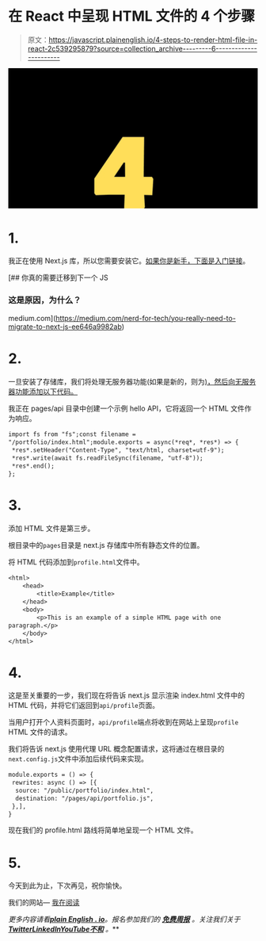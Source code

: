 # 在 React 中呈现 HTML 文件的 4 个步骤

> 原文：<https://javascript.plainenglish.io/4-steps-to-render-html-file-in-react-2c539295879?source=collection_archive---------6----------------------->

![](img/0e28f8993dabc68bcfad6d28ff3a50cf.png)

# 1.

我正在使用 Next.js 库，所以您需要安装它。[如果你是新手，下面是入门链接](https://www.youtube.com/watch?v=Mmamf4_It9c)。

[](https://medium.com/nerd-for-tech/you-really-need-to-migrate-to-next-js-ee646a9982ab) [## 你真的需要迁移到下一个 JS

### 这是原因，为什么？

medium.com](https://medium.com/nerd-for-tech/you-really-need-to-migrate-to-next-js-ee646a9982ab) 

# 2.

一旦安装了存储库，我们将处理无服务器功能(如果是新的，则为[)，然后向无服务器功能添加以下代码。](/serverless-function-in-next-js-3cd0d22ab983)

我正在 pages/api 目录中创建一个示例 hello API，它将返回一个 HTML 文件作为响应。

```
import fs from "fs";const filename = "/portfolio/index.html";module.exports = async(*req*, *res*) => {
 *res*.setHeader("Content-Type", "text/html, charset=utf-9");
 *res*.write(await fs.readFileSync(filename, "utf-8"));
 *res*.end();
};
```

# 3.

添加 HTML 文件是第三步。

根目录中的`pages`目录是 next.js 存储库中所有静态文件的位置。

将 HTML 代码添加到`profile.html`文件中。

```
<html>
    <head>
        <title>Example</title>
    </head>
    <body>
        <p>This is an example of a simple HTML page with one  paragraph.</p>
    </body>
</html>
```

# 4.

这是至关重要的一步，我们现在将告诉 next.js 显示渲染 index.html 文件中的 HTML 代码，并将它们返回到`api/profile`页面。

当用户打开个人资料页面时，`api/profile`端点将收到在网站上呈现`profile` HTML 文件的请求。

我们将告诉 next.js 使用代理 URL 概念配置请求，这将通过在根目录的`next.config.js`文件中添加后续代码来实现。

```
module.exports = () => {
 rewrites: async () => [{
  source: "/public/portfolio/index.html",
  destination: "/pages/api/portfolio.js",
 },],
}
```

现在我们的 profile.html 路线将简单地呈现一个 HTML 文件。

# 5.

今天到此为止，下次再见，祝你愉快。

我们的网站— [我在阅读](http://www.ihatereading.in)

*更多内容请看*[***plain English . io***](https://plainenglish.io/)*。报名参加我们的* [***免费周报***](http://newsletter.plainenglish.io/) *。关注我们关于*[***Twitter***](https://twitter.com/inPlainEngHQ)[***LinkedIn***](https://www.linkedin.com/company/inplainenglish/)*[***YouTube***](https://www.youtube.com/channel/UCtipWUghju290NWcn8jhyAw)*[***不和***](https://discord.gg/GtDtUAvyhW) *。***